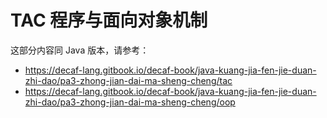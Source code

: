 # TAC 程序与面向对象机制

这部分内容同 Java 版本，请参考：

- https://decaf-lang.gitbook.io/decaf-book/java-kuang-jia-fen-jie-duan-zhi-dao/pa3-zhong-jian-dai-ma-sheng-cheng/tac
- https://decaf-lang.gitbook.io/decaf-book/java-kuang-jia-fen-jie-duan-zhi-dao/pa3-zhong-jian-dai-ma-sheng-cheng/oop
